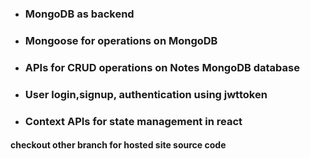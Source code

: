 - ### MongoDB as backend
- ### Mongoose for operations on MongoDB
- ### APIs for CRUD operations on Notes MongoDB database
- ### User login,signup, authentication using jwttoken

- ### Context APIs for state management in react

#### checkout other branch for hosted site source code
